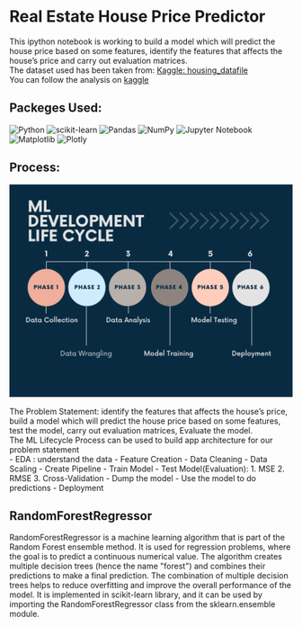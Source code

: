 # Real Estate House Price Predictor
This ipython notebook is working to build a model which will predict the house price based on some features, identify the features that affects the house’s price and carry out evaluation matrices.  
The dataset used has been taken from:  <a href="https://www.kaggle.com/datasets/shrikrishnaparab/housing-datafile">Kaggle: housing_datafile</a>  
You can follow the analysis on <a href="https://www.kaggle.com/code/shrikrishnaparab/real-estate-house-price-predictor">kaggle</a>

## Packeges Used:
 ![Python][python] ![scikit-learn][sklearn-image] ![Pandas][Pandas-image] ![NumPy](https://img.shields.io/badge/numpy-%23013243.svg?style=for-the-badge&logo=numpy&logoColor=white) ![Jupyter Notebook][ipython-image] ![Matplotlib][Matplotlib-image] ![Plotly][Plotly-image]
 
[python]: https://img.shields.io/badge/python-3670A0?style=for-the-badge&logo=python&logoColor=ffdd54
[sklearn-image]:https://img.shields.io/badge/scikit--learn-%23F7931E.svg?style=for-the-badge&logo=scikit-learn&logoColor=white
[Pandas-image]: https://img.shields.io/badge/pandas-%23150458.svg?style=for-the-badge&logo=pandas&logoColor=white
[ipython-image]: https://img.shields.io/badge/jupyter-%23FA0F00.svg?style=for-the-badge&logo=jupyter&logoColor=white
[Matplotlib-image]: https://img.shields.io/badge/Matplotlib-%23ffffff.svg?style=for-the-badge&logo=Matplotlib&logoColor=black
[Plotly-image]: https://img.shields.io/badge/Plotly-%233F4F75.svg?style=for-the-badge&logo=plotly&logoColor=white

## Process:
![Process](ml-lifecycle.png)

The Problem Statement: identify the features that affects the house’s price, build a model which will predict the house price based on some features, test the model, carry out evaluation matrices, Evaluate the model.   
The ML Lifecycle Process can be used to build app architecture for our problem statement  
    - EDA : understand the data
    - Feature Creation
    - Data Cleaning
    - Data Scaling
    - Create Pipeline
    - Train Model
    - Test Model(Evaluation):
        1. MSE
        2. RMSE
        3. Cross-Validation
    - Dump the model
    - Use the model to do predictions
    - Deployment
## RandomForestRegressor
RandomForestRegressor is a machine learning algorithm that is part of the Random Forest ensemble method. It is used for regression problems, where the goal is to predict a continuous numerical value. The algorithm creates multiple decision trees (hence the name "forest") and combines their predictions to make a final prediction. The combination of multiple decision trees helps to reduce overfitting and improve the overall performance of the model. It is implemented in scikit-learn library, and it can be used by importing the RandomForestRegressor class from the sklearn.ensemble module.
